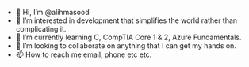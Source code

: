 - 👋 Hi, I’m @alihmasood
- 👀 I’m interested in development that simplifies the world rather than complicating it.
- 🌱 I’m currently learning C, CompTIA Core 1 & 2, Azure Fundamentals.
- 💞️ I’m looking to collaborate on anything that I can get my hands on.
- 📫 How to reach me email, phone etc etc.

<!---
alihmasood/alihmasood is a ✨ special ✨ repository because its `README.md` (this file) appears on your GitHub profile.
You can click the Preview link to take a look at your changes.
--->
